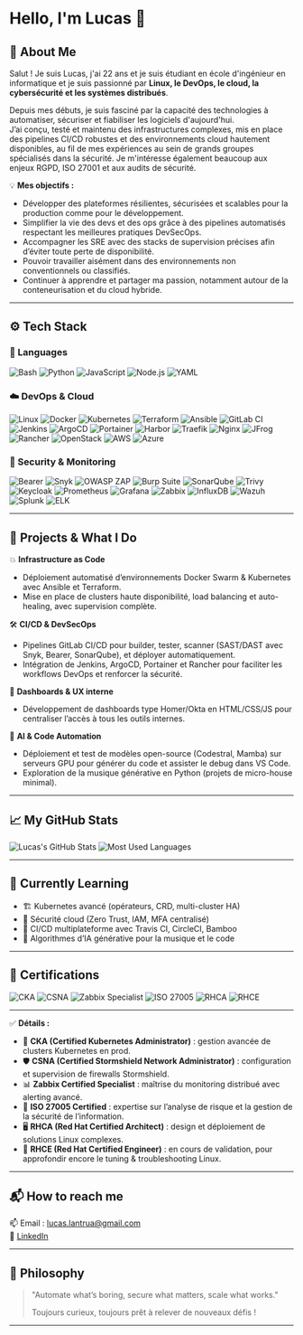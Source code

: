 # Hello, I'm Lucas 🚀

## 👋 About Me

Salut ! Je suis Lucas, j'ai 22 ans et je suis étudiant en école d'ingénieur en informatique et je suis passionné par **Linux, le DevOps, le cloud, la cybersécurité et les systèmes distribués**.

Depuis mes débuts, je suis fasciné par la capacité des technologies à automatiser, sécuriser et fiabiliser les logiciels d'aujourd'hui.  
J’ai conçu, testé et maintenu des infrastructures complexes, mis en place des pipelines CI/CD robustes et des environnements cloud hautement disponibles, au fil de mes expériences au sein de grands groupes spécialisés dans la sécurité.
Je m'intéresse également beaucoup aux enjeux RGPD, ISO 27001 et aux audits de sécurité.

💡 **Mes objectifs :**
- Développer des plateformes résilientes, sécurisées et scalables pour la production comme pour le développement.
- Simplifier la vie des devs et des ops grâce à des pipelines automatisés respectant les meilleures pratiques DevSecOps.
- Accompagner les SRE avec des stacks de supervision précises afin d’éviter toute perte de disponibilité.
- Pouvoir travailler aisément dans des environnements non conventionnels ou classifiés.
- Continuer à apprendre et partager ma passion, notamment autour de la conteneurisation et du cloud hybride.

---

## ⚙️ Tech Stack

### 🚀 Languages
![Bash](https://img.shields.io/badge/Bash-4EAA25?style=flat&logo=gnubash&logoColor=white)
![Python](https://img.shields.io/badge/Python-3670A0?style=flat&logo=python&logoColor=yellow)
![JavaScript](https://img.shields.io/badge/JavaScript-F7DF1E?style=flat&logo=javascript&logoColor=black)
![Node.js](https://img.shields.io/badge/Node.js-339933?style=flat&logo=node.js&logoColor=white)
![YAML](https://img.shields.io/badge/YAML-000000?style=flat&logo=yaml&logoColor=white)

### ☁️ DevOps & Cloud
![Linux](https://img.shields.io/badge/Linux-FCC624?style=flat&logo=linux&logoColor=black)
![Docker](https://img.shields.io/badge/Docker-2496ED?style=flat&logo=docker&logoColor=white)
![Kubernetes](https://img.shields.io/badge/Kubernetes-326CE5?style=flat&logo=kubernetes&logoColor=white)
![Terraform](https://img.shields.io/badge/Terraform-7B42BC?style=flat&logo=terraform&logoColor=white)
![Ansible](https://img.shields.io/badge/Ansible-EE0000?style=flat&logo=ansible&logoColor=white)
![GitLab CI](https://img.shields.io/badge/GitLab%20CI-FC6D26?style=flat&logo=gitlab&logoColor=white)
![Jenkins](https://img.shields.io/badge/Jenkins-D24939?style=flat&logo=jenkins&logoColor=white)
![ArgoCD](https://img.shields.io/badge/ArgoCD-F3632F?style=flat&logo=argo&logoColor=white)
![Portainer](https://img.shields.io/badge/Portainer-13BEF9?style=flat&logo=portainer&logoColor=white)
![Harbor](https://img.shields.io/badge/Harbor-60B932?style=flat)
![Traefik](https://img.shields.io/badge/Traefik-24B6E6?style=flat&logo=traefikmesh&logoColor=white)
![Nginx](https://img.shields.io/badge/Nginx-009639?style=flat&logo=nginx&logoColor=white)
![JFrog](https://img.shields.io/badge/JFrog-41BF47?style=flat&logo=jfrog&logoColor=white)
![Rancher](https://img.shields.io/badge/Rancher-0075A8?style=flat&logo=rancher&logoColor=white)
![OpenStack](https://img.shields.io/badge/OpenStack-ED1944?style=flat&logo=openstack&logoColor=white)
![AWS](https://img.shields.io/badge/AWS-FF9900?style=flat&logo=amazonaws&logoColor=white)
![Azure](https://img.shields.io/badge/Azure-0078D4?style=flat&logo=microsoftazure&logoColor=white)

### 🔐 Security & Monitoring
![Bearer](https://img.shields.io/badge/Bearer-3D5AFE?style=flat)
![Snyk](https://img.shields.io/badge/Snyk-4C4A73?style=flat&logo=snyk&logoColor=white)
![OWASP ZAP](https://img.shields.io/badge/OWASP%20ZAP-000000?style=flat&logo=owasp&logoColor=white)
![Burp Suite](https://img.shields.io/badge/Burp%20Suite-FF6600?style=flat&logo=burpsuite&logoColor=white)
![SonarQube](https://img.shields.io/badge/SonarQube-4E9BCD?style=flat&logo=sonarqube&logoColor=white)
![Trivy](https://img.shields.io/badge/Trivy-0F92C0?style=flat&logo=aqua&logoColor=white)
![Keycloak](https://img.shields.io/badge/Keycloak-0071C5?style=flat&logo=keycloak&logoColor=white)
![Prometheus](https://img.shields.io/badge/Prometheus-E6522C?style=flat&logo=prometheus&logoColor=white)
![Grafana](https://img.shields.io/badge/Grafana-F46800?style=flat&logo=grafana&logoColor=white)
![Zabbix](https://img.shields.io/badge/Zabbix-CC0000?style=flat&logo=zabbix&logoColor=white)
![InfluxDB](https://img.shields.io/badge/InfluxDB-22ADF6?style=flat&logo=influxdb&logoColor=white)
![Wazuh](https://img.shields.io/badge/Wazuh-0064A5?style=flat)
![Splunk](https://img.shields.io/badge/Splunk-000000?style=flat&logo=splunk&logoColor=white)
![ELK](https://img.shields.io/badge/ELK%20Stack-005571?style=flat&logo=elasticstack&logoColor=white)

---

## 🚀 Projects & What I Do

💥 **Infrastructure as Code**  
- Déploiement automatisé d’environnements Docker Swarm & Kubernetes avec Ansible et Terraform.  
- Mise en place de clusters haute disponibilité, load balancing et auto-healing, avec supervision complète.

🛠 **CI/CD & DevSecOps**  
- Pipelines GitLab CI/CD pour builder, tester, scanner (SAST/DAST avec Snyk, Bearer, SonarQube), et déployer automatiquement.  
- Intégration de Jenkins, ArgoCD, Portainer et Rancher pour faciliter les workflows DevOps et renforcer la sécurité.

🎨 **Dashboards & UX interne**  
- Développement de dashboards type Homer/Okta en HTML/CSS/JS pour centraliser l’accès à tous les outils internes.

🤖 **AI & Code Automation**  
- Déploiement et test de modèles open-source (Codestral, Mamba) sur serveurs GPU pour générer du code et assister le debug dans VS Code.  
- Exploration de la musique générative en Python (projets de micro-house minimal).

---

## 📈 My GitHub Stats

![Lucas's GitHub Stats](https://github-readme-stats.vercel.app/api?username=zeus-black&show_icons=true&theme=tokyonight)
![Most Used Languages](https://github-readme-stats.vercel.app/api/top-langs/?username=zeus-black&layout=compact&theme=tokyonight)

---

## 🌱 Currently Learning

- 🏗️ Kubernetes avancé (opérateurs, CRD, multi-cluster HA)
- 🔐 Sécurité cloud (Zero Trust, IAM, MFA centralisé)
- 🚀 CI/CD multiplateforme avec Travis CI, CircleCI, Bamboo
- 🎼 Algorithmes d’IA générative pour la musique et le code

---

## 🏅 Certifications

![CKA](https://img.shields.io/badge/CKA-Kubernetes%20Administrator-326CE5?style=flat&logo=kubernetes&logoColor=white)
![CSNA](https://img.shields.io/badge/CSNA-Stormshield-FF6B00?style=flat&logo=fortinet&logoColor=white)
![Zabbix Specialist](https://img.shields.io/badge/Zabbix-Certified%20Specialist-CC0000?style=flat&logo=zabbix&logoColor=white)
![ISO 27005](https://img.shields.io/badge/ISO-27005%20Certified-0071C5?style=flat&logo=iso&logoColor=white)
![RHCA](https://img.shields.io/badge/RHCA-Architect-EE0000?style=flat&logo=redhat&logoColor=white)
![RHCE](https://img.shields.io/badge/RHCE-In%20progress-EE0000?style=flat&logo=redhat&logoColor=white)

---

✅ **Détails :**
- 🎯 **CKA (Certified Kubernetes Administrator)** : gestion avancée de clusters Kubernetes en prod.
- 🛡 **CSNA (Certified Stormshield Network Administrator)** : configuration et supervision de firewalls Stormshield.
- 📊 **Zabbix Certified Specialist** : maîtrise du monitoring distribué avec alerting avancé.
- 🔐 **ISO 27005 Certified** : expertise sur l’analyse de risque et la gestion de la sécurité de l’information.
- 🖥 **RHCA (Red Hat Certified Architect)** : design et déploiement de solutions Linux complexes.
- 🚀 **RHCE (Red Hat Certified Engineer)** : en cours de validation, pour approfondir encore le tuning & troubleshooting Linux.

---

## 📬 How to reach me

📫 Email : lucas.lantrua@gmail.com  
💼 [LinkedIn](https://linkedin.com/in/lucaslantrua)

---

## 🙌 Philosophy

> "Automate what’s boring, secure what matters, scale what works."  
>  
> Toujours curieux, toujours prêt à relever de nouveaux défis !

---
